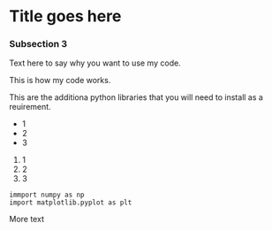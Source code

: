 # Title goes here

### Subsection 3

Text here to say why you want to use my code. 


This is how my code works. 

This are the additiona python libraries that you will need to install as a reuirement. 

* 1
* 2
* 3

1. 1
2. 2
3. 3

```
immport numpy as np
import matplotlib.pyplot as plt
```

More text
